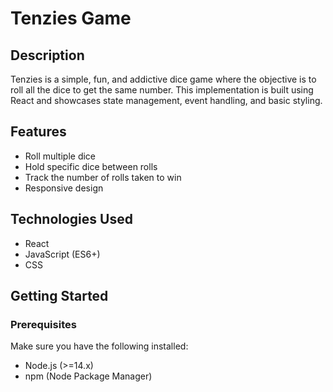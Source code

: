 # Tenzies Game

## Description

Tenzies is a simple, fun, and addictive dice game where the objective is to roll all the dice to get the same number. This implementation is built using React and showcases state management, event handling, and basic styling.

## Features

- Roll multiple dice
- Hold specific dice between rolls
- Track the number of rolls taken to win
- Responsive design

## Technologies Used

- React
- JavaScript (ES6+)
- CSS

## Getting Started

### Prerequisites

Make sure you have the following installed:

- Node.js (>=14.x)
- npm (Node Package Manager)

